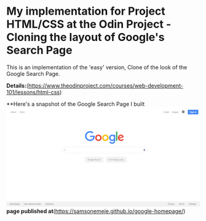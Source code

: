 # My implementation for Project HTML/CSS at the Odin Project - Cloning the layout of Google's Search Page
This is an implementation of the 'easy' version, Clone of the look of the Google Search Page.

**Details:**(https://www.theodinproject.com/courses/web-development-101/lessons/html-css)

**Here's a snapshot of the Google Search Page I built
![screenshot](images/Googlehomepage.png)
**page published at**(https://samsonemeje.github.io/google-homepage/)
